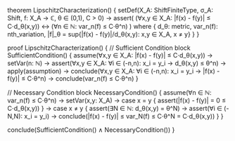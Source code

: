 theorem LipschitzCharacterization() {
  setDef(X_A: ShiftFiniteType, σ_A: Shift, f: X_A → ℂ, θ ∈ (0,1), C > 0) →
  assert(
    (∀x,y ∈ X_A: |f(x) - f(y)| ≤ C⋅d_θ(x,y)) ↔
    (∀n ∈ ℕ: var_n(f) ≤ C⋅θ^n)
  )
  where {
    d_θ: metric,
    var_n(f): nth_variation,
    |f|_θ = sup{|f(x) - f(y)|/d_θ(x,y): x,y ∈ X_A, x ≠ y}
  }
}

proof LipschitzCharacterization() {
  // Sufficient Condition
  block SufficientCondition() {
    assume(∀x,y ∈ X_A: |f(x) - f(y)| ≤ C⋅d_θ(x,y)) →
    setVar(n: ℕ) →
    assert(∀x,y ∈ X_A: ∀i ∈ (-n,n): x_i = y_i → d_θ(x,y) ≤ θ^n) →
    apply(assumption) →
    conclude(∀x,y ∈ X_A: ∀i ∈ (-n,n): x_i = y_i → |f(x) - f(y)| ≤ C⋅θ^n) →
    conclude(var_n(f) ≤ C⋅θ^n)
  }

  // Necessary Condition
  block NecessaryCondition() {
    assume(∀n ∈ ℕ: var_n(f) ≤ C⋅θ^n) →
    setVar(x,y: X_A) →
    case x = y {
      assert(|f(x) - f(y)| = 0 ≤ C⋅d_θ(x,y))
    } →
    case x ≠ y {
      assert(∃N ∈ ℕ: d_θ(x,y) = θ^N) →
      assert(∀i ∈ (-N,N): x_i = y_i) →
      conclude(|f(x) - f(y)| ≤ var_N(f) ≤ C⋅θ^N = C⋅d_θ(x,y))
    }
  }

  conclude(SufficientCondition() ∧ NecessaryCondition())
}